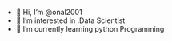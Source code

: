 - 👋 Hi, I’m @onal2001
- 👀 I’m interested in .Data Scientist
- 🌱 I’m currently learning python Programming
